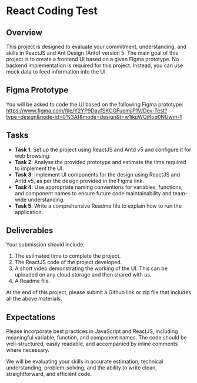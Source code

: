# React Coding Test

## Overview

This project is designed to evaluate your commitment, understanding, and skills in ReactJS and Ant Design (Antd) version 5. The main goal of this project is to create a frontend UI based on a given Figma prototype. No backend implementation is required for this project. Instead, you can use mock data to feed information into the UI.

## Figma Prototype

You will be asked to code the UI based on the following Figma prototype: https://www.figma.com/file/Y2YP9DayfSKCOFuomjjP1V/Dev-Test?type=design&node-id=0%3A1&mode=design&t=w1ikpWQjKoq0NUwm-1

## Tasks

- **Task 1**: Set up the project using ReactJS and Antd v5 and configure it for web browsing.
- **Task 2**: Analyse the provided prototype and estimate the time required to implement the UI.
- **Task 3**: Implement UI components for the design using ReactJS and Antd v5, as per the design provided in the Figma link.
- **Task 4**: Use appropriate naming conventions for variables, functions, and component names to ensure future code maintainability and team-wide understanding.
- **Task 5**: Write a comprehensive Readme file to explain how to run the application.

## Deliverables 

Your submission should include: 

1. The estimated time to complete the project.
2. The ReactJS code of the project developed.
3. A short video demonstrating the working of the UI. This can be uploaded on any cloud storage and then shared with us.
4. A Readme file.

At the end of this project, please submit a Github link or zip file that includes all the above materials.

## Expectations

Please incorporate best practices in JavaScript and ReactJS, including meaningful variable, function, and component names. The code should be well-structured, easily readable, and accompanied by inline comments where necessary.

We will be evaluating your skills in accurate estimation, technical understanding, problem-solving, and the ability to write clean, straightforward, and efficient code.
